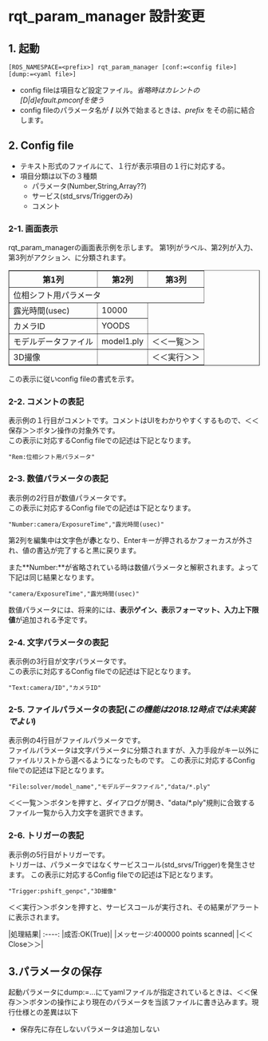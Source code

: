 # rqt_param_manager 設計変更

## 1. 起動
~~~
[ROS_NAMESPACE=<prefix>] rqt_param_manager [conf:=<config file>] [dump:=<yaml file>]
~~~
- config fileは項目など設定ファイル。*省略時はカレントの[D|d]efault.pmconfを使う*
- config fileのパラメータ名が **/** 以外で始まるときは、*prefix* をその前に結合します。

## 2. Config file
- テキスト形式のファイルにて、１行が表示項目の１行に対応する。
- 項目分類は以下の３種類
  - パラメータ(Number,String,Array??)
  - サービス(std_srvs/Triggerのみ)
  - コメント
  
### 2-1. 画面表示  

  rqt_param_managerの画面表示例を示します。
第1列がラベル、第2列が入力、第3列がアクション、に分類されます。
<table border>
<tr><th>第1列<th>第2列<th>第3列
<tr><td colspan="3">位相シフト用パラメータ
<tr><td>露光時間(usec)<td>10000
<tr><td>カメラID<td>YOODS
<tr><td>モデルデータファイル<td>model1.ply<td>＜＜一覧＞＞
<tr><td>3D撮像<td><td>＜＜実行＞＞
</table>

この表示に従いconfig fileの書式を示す。

### 2-2. コメントの表記  
表示例の１行目がコメントです。コメントはUIをわかりやすくするもので、＜＜保存＞＞ボタン操作の対象外です。  
この表示に対応するConfig fileでの記述は下記となります。
~~~
"Rem:位相シフト用パラメータ"
~~~

### 2-3. 数値パラメータの表記
表示例の2行目が数値パラメータです。  
この表示に対応するConfig fileでの記述は下記となります。
~~~
"Number:camera/ExposureTime","露光時間(usec)"
~~~

第2列を編集中は文字色が**赤**となり、Enterキーが押されるかフォーカスが外され、値の書込が完了すると黒に戻ります。

また**Number:**が省略されている時は数値パラメータと解釈されます。よって下記は同じ結果となります。
~~~
"camera/ExposureTime","露光時間(usec)"
~~~
数値パラメータには、将来的には、**表示ゲイン、表示フォーマット、入力上下限値**が追加される予定です。

### 2-4. 文字パラメータの表記  
表示例の3行目が文字パラメータです。  
この表示に対応するConfig fileでの記述は下記となります。
~~~
"Text:camera/ID","カメラID"
~~~
### 2-5. ファイルパラメータの表記(*この機能は2018.12時点では未実装でよい*)  
表示例の4行目がファイルパラメータです。  
ファイルパラメータは文字パラメータに分類されますが、入力手段がキー以外にファイルリストから選べるようになったものです。
この表示に対応するConfig fileでの記述は下記となります。
~~~
"File:solver/model_name","モデルデータファイル","data/*.ply"
~~~

＜＜一覧＞＞ボタンを押すと、ダイアログが開き、"data/*.ply"規則に合致するファイル一覧から入力文字を選択できます。

### 2-6. トリガーの表記
表示例の5行目がトリガーです。  
トリガーは、パラメータではなくサービスコール(std_srvs/Trigger)を発生させます。
この表示に対応するConfig fileでの記述は下記となります。
~~~
"Trigger:pshift_genpc","3D撮像"
~~~
＜＜実行＞＞ボタンを押すと、サービスコールが実行され、その結果がアラートに表示されます。

|処理結果|
:----:
|成否:OK(True)|
|メッセージ:400000 points scanned|
|＜＜Close＞＞|

## 3.パラメータの保存  
起動パラメータにdump:=...にてyamlファイルが指定されているときは、＜＜保存＞＞ボタンの操作により現在のパラメータを当該ファイルに書き込みます。現行仕様との差異は以下
- 保存先に存在しないパラメータは追加しない


